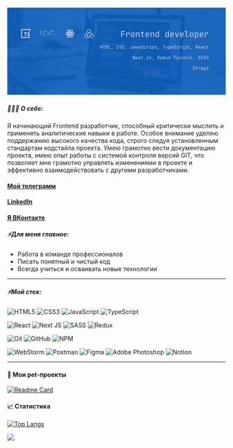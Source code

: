 ![Обложка профиля](cover.png)

##### 💁🏻‍♂️ О себе:
Я начинающий Frontend разработчик, способный критически мыслить и применять аналитические навыки в работе. Особое внимание уделяю поддержанию высокого качества кода, строго следуя установленным стандартам кодстайла проекта. Умею грамотно вести документацию проекта,  имею опыт работы с системой контроля версий GIT, что позволяет мне грамотно управлять изменениями в проекте и эффективно взаимодействовать с другими разработчиками.

#### [Мой телеграмм](https://t.me/kirgo_r)
#### [LinkedIn](https://www.linkedin.com/in/kir-gor/)
#### [Я ВКонтакте](https://vk.com/kirgo_r)

##### ⚡Для меня главное:

* Работа в команде профессионалов
* Писать понятный и чистый код
* Всегда учиться и осваивать новые технологии

---

##### ⚡Мой стек:

![HTML5](https://img.shields.io/badge/html5-%23E34F26.svg?style=for-the-badge&logo=html5&logoColor=white) ![CSS3](https://img.shields.io/badge/css3-%231572B6.svg?style=for-the-badge&logo=css3&logoColor=white) ![JavaScript](https://img.shields.io/badge/javascript-%23323330.svg?style=for-the-badge&logo=javascript&logoColor=%23F7DF1E) ![TypeScript](https://img.shields.io/badge/typescript-%23007ACC.svg?style=for-the-badge&logo=typescript&logoColor=white)

![React](https://img.shields.io/badge/react-%2320232a.svg?style=for-the-badge&logo=react&logoColor=%2361DAFB) ![Next JS](https://img.shields.io/badge/Next-black?style=for-the-badge&logo=next.js&logoColor=white) ![SASS](https://img.shields.io/badge/SASS-hotpink.svg?style=for-the-badge&logo=SASS&logoColor=white) ![Redux](https://img.shields.io/badge/redux-%23593d88.svg?style=for-the-badge&logo=redux&logoColor=white)

![Git](https://img.shields.io/badge/git-%23F05033.svg?style=for-the-badge&logo=git&logoColor=white) ![GitHub](https://img.shields.io/badge/github-%23121011.svg?style=for-the-badge&logo=github&logoColor=white) ![NPM](https://img.shields.io/badge/NPM-%23CB3837.svg?style=for-the-badge&logo=npm&logoColor=white)

![WebStorm](https://img.shields.io/badge/webstorm-143?style=for-the-badge&logo=webstorm&logoColor=white&color=black)  ![Postman](https://img.shields.io/badge/Postman-FF6C37?style=for-the-badge&logo=postman&logoColor=white) ![Figma](https://img.shields.io/badge/figma-%23F24E1E.svg?style=for-the-badge&logo=figma&logoColor=white) ![Adobe Photoshop](https://img.shields.io/badge/adobe%20photoshop-%2331A8FF.svg?style=for-the-badge&logo=adobe%20photoshop&logoColor=white) ![Notion](https://img.shields.io/badge/Notion-%23000000.svg?style=for-the-badge&logo=notion&logoColor=white)

---
#### 🐶 Мои pet-проекты

[![Readme Card](https://github-readme-stats.vercel.app/api/pin/?username=Kirgo-R&repo=pet-projects)](https://github.com/Kirgo-R/pet-projects)

#### 📈 Статистика

[![Top Langs](https://github-readme-stats.vercel.app/api/top-langs/?username=Kirgo-R&layout=compact)](https://github.com/Kirgo-R/)

![](https://komarev.com/ghpvc/?username=Kirgo-R)

